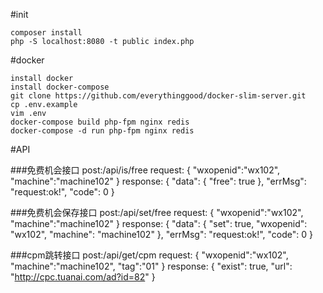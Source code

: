 #init

    composer install
    php -S localhost:8080 -t public index.php
    
#docker

    install docker
    install docker-compose
    git clone https://github.com/everythinggood/docker-slim-server.git
    cp .env.example
    vim .env
    docker-compose build php-fpm nginx redis
    docker-compose -d run php-fpm nginx redis
    
    
#API

###免费机会接口
    post:/api/is/free
    request:
    {
    	"wxopenid":"wx102",
    	"machine":"machine102"
    }
    response:
    {
        "data": {
            "free": true
        },
        "errMsg": "request:ok!",
        "code": 0
    }
    
###免费机会保存接口
    post:/api/set/free
    request:
    {
    	"wxopenid":"wx102",
    	"machine":"machine102"
    }
    response:
    {
        "data": {
            "set": true,
            "wxopenid": "wx102",
            "machine": "machine102"
        },
        "errMsg": "request:ok!",
        "code": 0
    }
    
###cpm跳转接口
    post:/api/get/cpm
    request:
    {
    	"wxopenid":"wx102",
    	"machine":"machine102",
    	"tag":"01"
    }
    response:
    {
        "exist": true,
        "url": "http://cpc.tuanai.com/ad?id=82"
    }
    
    